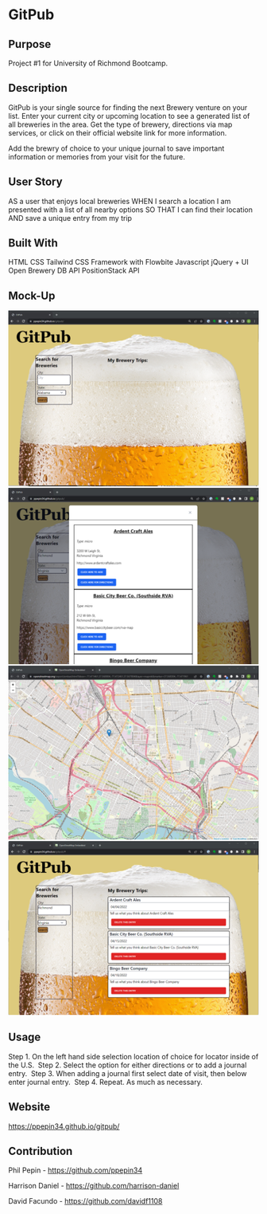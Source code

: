 # GitPub

## Purpose

Project #1 for University of Richmond Bootcamp.

## Description

GitPub is your single source for finding the next Brewery venture on your list. Enter your current city or upcoming location to see a generated list of all breweries in the area. Get the type of brewery, directions via map services, or click on their official website link for more information.

Add the brewry of choice to your unique journal to save important information or memories from your visit for the future.

## User Story

AS a user that enjoys local breweries
WHEN I search a location I am presented with a list of all nearby options
SO THAT I can find their location
AND save a unique entry from my trip

## Built With

HTML
CSS
Tailwind CSS Framework with Flowbite
Javascript
jQuery + UI
Open Brewery DB API
PositionStack API

## Mock-Up

<img src=./assets/images/main.png>
<img src=./assets/images/list.png>
<img src=./assets/images/map.png>
<img src=./assets/images/journal.png>

## Usage

Step 1. On the left hand side selection location of choice for locator inside of the U.S.
​
Step 2. Select the option for either directions or to add a journal entry.
​
Step 3. When adding a journal first select date of visit, then below enter journal entry.
​
Step 4. Repeat. As much as necessary.
​

## Website

https://ppepin34.github.io/gitpub/

## Contribution

Phil Pepin - https://github.com/ppepin34

Harrison Daniel - https://github.com/harrison-daniel

David Facundo - https://github.com/davidf1108
